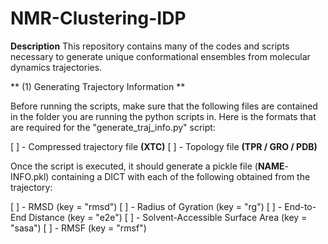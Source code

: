 # NMR-Clustering-IDP
**Description** This repository contains many of the codes and scripts necessary to generate unique conformational ensembles from molecular dynamics trajectories.

** (1) Generating Trajectory Information **

Before running the scripts, make sure that the following files are contained in the folder you are running the python scripts in. Here is the formats that are required for the "generate_traj_info.py" script:

[ ] - Compressed trajectory file **(XTC)**
[ ] - Topology file **(TPR / GRO / PDB)**

Once the script is executed, it should generate a pickle file (**NAME**-INFO.pkl) containing a DICT with each of the following obtained from the trajectory:

[ ] - RMSD (key = "rmsd")
[ ] - Radius of Gyration (key = "rg")
[ ] - End-to-End Distance (key = "e2e")
[ ] - Solvent-Accessible Surface Area (key = "sasa")
[ ] - RMSF (key = "rmsf")
